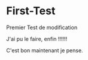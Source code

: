 # First-Test
Premier Test de modification 

J'ai pu le faire, enfin !!!!!!

C'est bon maintenant je pense.